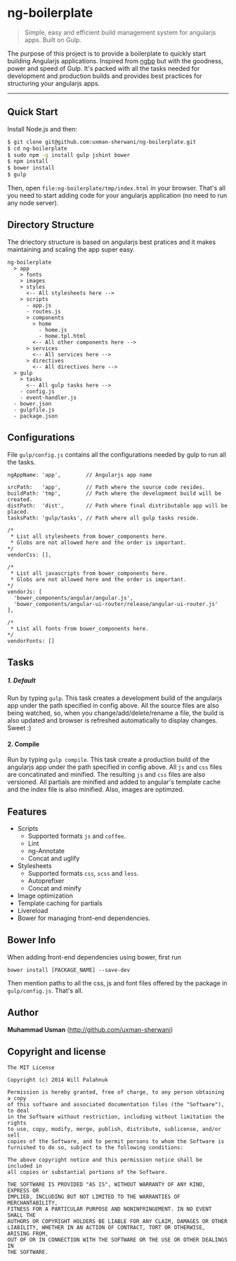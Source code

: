 # ng-boilerplate
> Simple, easy and efficient build management system for angularjs apps. Built on Gulp.

The purpose of this project is to provide a boilerplate to quickly start building Angularjs applications. Inspired from [ngbp](https://github.com/ngbp/ngbp) but with the goodness, power and speed of Gulp. It's packed with all the tasks needed for development and production builds and provides best practices for structuring your angularjs apps.

***

## Quick Start

Install Node.js and then:

```sh
$ git clone git@github.com:uxman-sherwani/ng-boilerplate.git
$ cd ng-boilerplate
$ sudo npm -g install gulp jshint bower
$ npm install
$ bower install
$ gulp
```

Then, open `file:ng-boilerplate/tmp/index.html` in your browser. That's all you need to start adding code for your angularjs application (no need to run any node server).

## Directory Structure
The driectory structure is based on angularjs best pratices and it makes maintaining and scaling the app super easy.

```
ng-boilerplate
  > app
    > fonts
    > images
    > styles
      <-- All stylesheets here -->
    > scripts
      - app.js
      - routes.js
      > components
        > home
          - home.js
          - home.tpl.html
        <-- All other components here -->
      > services
        <-- All services here -->
      > directives
        <-- All directives here -->
  > gulp
    > tasks
      <-- All gulp tasks here -->
    - config.js
    - event-handler.js
  - bower.json
  - gulpfile.js
  - package.json
```
## Configurations
File `gulp/config.js` contains all the configurations needed by gulp to run all the tasks.

```
ngAppName: 'app',        // Angularjs app name
  
srcPath:   'app',        // Path where the source code resides.
buildPath: 'tmp',        // Path where the development build will be created.
distPath:  'dist',       // Path where final distributable app will be placed.
tasksPath: 'gulp/tasks', // Path where all gulp tasks reside.

/*
 * List all stylesheets from bower_components here.
 * Globs are not allowed here and the order is important.
*/
vendorCss: [],

/*
 * List all javascripts from bower_components here.
 * Globs are not allowed here and the order is important.
*/
vendorJs: [
  'bower_components/angular/angular.js',
  'bower_components/angular-ui-router/release/angular-ui-router.js'
],

/*
 * List all fonts from bower_components here.
*/
vendorFonts: []
```

## Tasks

##### 1. Default
Run by typing `gulp`. This task creates a development build of the angularjs app under the path specified in config above. All the source files are also being watched, so, when you change/add/delete/rename a file, the build is also updated and browser is refreshed automatically to display changes. Sweet :)

#### 2. Compile
Run by typing `gulp compile`. This task create a production build of the angularjs app under the path specified in config above. All `js` and `css` files are concatinated and minified. The resulting `js` and `css` files are also versioned. All partials are minified and added to angular's template cache and the index file is also minified. Also, images are optimzed.

## Features

* Scripts
  * Supported formats `js` and `coffee`.
  * Lint
  * ng-Annotate
  * Concat and uglify
* Stylesheets
  * Supported formats `css`, `scss` and `less`.
  * Autoprefixer
  * Concat and minify
* Image optimization
* Template caching for partials
* Livereload
* Bower for managing front-end dependencies.

## Bower Info
When adding front-end dependencies using bower, first run

`bower install [PACKAGE_NAME] --save-dev`

Then mention paths to all the css, js and font files offered by the package in `gulp/config.js`. That's all.

## Author

**Muhammad Usman** (http://github.com/uxman-sherwani)

## Copyright and license

    The MIT License

	Copyright (c) 2014 Will Palahnuk

	Permission is hereby granted, free of charge, to any person obtaining a copy
	of this software and associated documentation files (the "Software"), to deal
	in the Software without restriction, including without limitation the rights
	to use, copy, modify, merge, publish, distribute, sublicense, and/or sell
	copies of the Software, and to permit persons to whom the Software is
	furnished to do so, subject to the following conditions:

	The above copyright notice and this permission notice shall be included in
	all copies or substantial portions of the Software.

	THE SOFTWARE IS PROVIDED "AS IS", WITHOUT WARRANTY OF ANY KIND, EXPRESS OR
	IMPLIED, INCLUDING BUT NOT LIMITED TO THE WARRANTIES OF MERCHANTABILITY,
	FITNESS FOR A PARTICULAR PURPOSE AND NONINFRINGEMENT. IN NO EVENT SHALL THE
	AUTHORS OR COPYRIGHT HOLDERS BE LIABLE FOR ANY CLAIM, DAMAGES OR OTHER
	LIABILITY, WHETHER IN AN ACTION OF CONTRACT, TORT OR OTHERWISE, ARISING FROM,
	OUT OF OR IN CONNECTION WITH THE SOFTWARE OR THE USE OR OTHER DEALINGS IN
	THE SOFTWARE.



